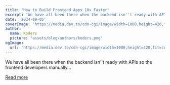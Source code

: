 ```yaml
---
title: 'How to Build Frontend Apps 10x Faster'
excerpt: 'We have all been there when the backend isn''t ready with APIs so the frontend developers manually...'
date: '2024-09-05'
coverImage: 'https://media.dev.to/cdn-cgi/image/width=1000,height=420,fit=cover,gravity=auto,format=auto/https%3A%2F%2Fdev-to-uploads.s3.amazonaws.com%2Fuploads%2Farticles%2F5ov27va8loank4fl1plk.png'
author:
  name: Koders
  picture: "assets/blog/authors/koders.png"
ogImage:
  url: 'https://media.dev.to/cdn-cgi/image/width=1000,height=420,fit=cover,gravity=auto,format=auto/https%3A%2F%2Fdev-to-uploads.s3.amazonaws.com%2Fuploads%2Farticles%2F5ov27va8loank4fl1plk.png'
---
```


We have all been there when the backend isn''t ready with APIs so the frontend developers manually...

[Read more](https://dev.to/requestly/how-to-build-frontend-apps-10x-faster-36ib)
